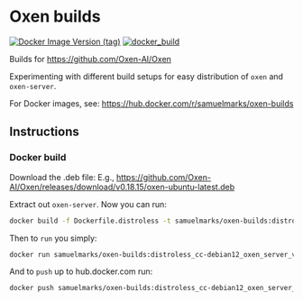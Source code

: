 Oxen builds
===========
[![Docker Image Version (tag)](https://img.shields.io/docker/v/samuelmarks/oxen-builds/distroless_cc-debian12_oxen_server_latest)](https://hub.docker.com/r/samuelmarks/oxen-builds/tags)
[![docker_build](https://github.com/SamuelMarks/oxen-builds/actions/workflows/docker_build.yml/badge.svg)](https://github.com/SamuelMarks/oxen-builds/actions/workflows/docker_build.yml)

Builds for https://github.com/Oxen-AI/Oxen

Experimenting with different build setups for easy distribution of `oxen` and `oxen-server`.

For Docker images, see: https://hub.docker.com/r/samuelmarks/oxen-builds

## Instructions

### Docker build

Download the .deb file:
E.g., https://github.com/Oxen-AI/Oxen/releases/download/v0.18.15/oxen-ubuntu-latest.deb

Extract out `oxen-server`. Now you can run:
```sh
docker build -f Dockerfile.distroless -t samuelmarks/oxen-builds:distroless_cc-debian12_oxen_server_v0.18.15 .
```

Then to `run` you simply:
```sh
docker run samuelmarks/oxen-builds:distroless_cc-debian12_oxen_server_v0.18.15
```

And to `push` up to hub.docker.com run:
```sh
docker push samuelmarks/oxen-builds:distroless_cc-debian12_oxen_server_v0.18.15
```
